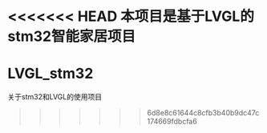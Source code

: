 <<<<<<< HEAD
本项目是基于LVGL的stm32智能家居项目
=======
# LVGL_stm32
关于stm32和LVGL的使用项目
>>>>>>> 6d8e8c61644c8cfb3b40b9dc47c174669fdbcfa6
